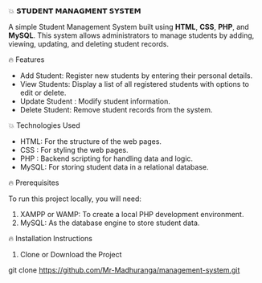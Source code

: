 💥 𝗦𝗧𝗨𝗗𝗘𝗡𝗧 𝗠𝗔𝗡𝗔𝗚𝗠𝗘𝗡𝗧 𝗦𝗬𝗦𝗧𝗘𝗠 

A simple Student Management System built using **HTML**, **CSS**, **PHP**, and **MySQL**. This system allows administrators to manage students by adding, viewing, updating, and deleting student records.

🔥 Features

- Add Student: Register new students by entering their personal details.
- View Students: Display a list of all registered students with options to edit or delete.
- Update Student : Modify student information.
- Delete Student: Remove student records from the system.

💥 Technologies Used

- HTML: For the structure of the web pages.
- CSS : For styling the web pages.
- PHP : Backend scripting for handling data and logic.
- MySQL: For storing student data in a relational database.

🔥 Prerequisites

To run this project locally, you will need:

1. XAMPP or WAMP: To create a local PHP development environment.
2. MySQL: As the database engine to store student data.

🔥 Installation Instructions

1. Clone or Download the Project

git clone https://github.com/Mr-Madhuranga/management-system.git
